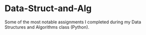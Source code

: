 # Data-Struct-and-Alg

Some of the most notable assignments I completed during my Data Structures and Algorithms class (Python).
